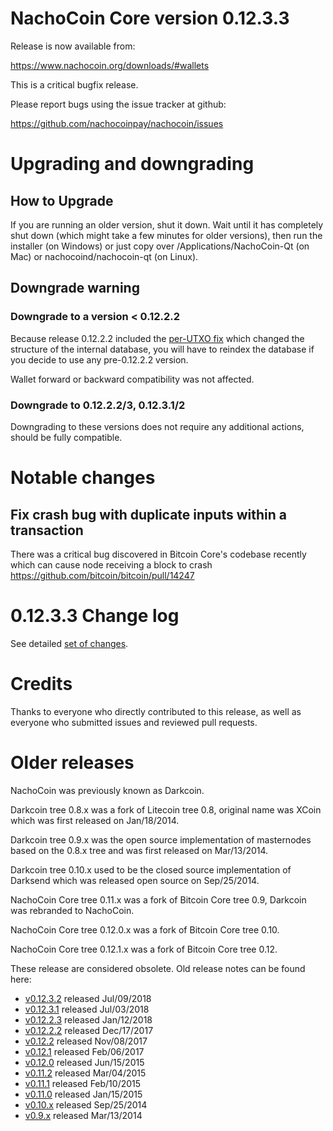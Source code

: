 NachoCoin Core version 0.12.3.3
==========================

Release is now available from:

  <https://www.nachocoin.org/downloads/#wallets>

This is a critical bugfix release.

Please report bugs using the issue tracker at github:

  <https://github.com/nachocoinpay/nachocoin/issues>


Upgrading and downgrading
=========================

How to Upgrade
--------------

If you are running an older version, shut it down. Wait until it has completely
shut down (which might take a few minutes for older versions), then run the
installer (on Windows) or just copy over /Applications/NachoCoin-Qt (on Mac) or
nachocoind/nachocoin-qt (on Linux).

Downgrade warning
-----------------

### Downgrade to a version < 0.12.2.2

Because release 0.12.2.2 included the [per-UTXO fix](release-notes/nachocoin/release-notes-0.12.2.2.md#per-utxo-fix)
which changed the structure of the internal database, you will have to reindex
the database if you decide to use any pre-0.12.2.2 version.

Wallet forward or backward compatibility was not affected.

### Downgrade to 0.12.2.2/3, 0.12.3.1/2

Downgrading to these versions does not require any additional actions, should be
fully compatible.


Notable changes
===============

Fix crash bug with duplicate inputs within a transaction
--------------------------------------------------------

There was a critical bug discovered in Bitcoin Core's codebase recently which
can cause node receiving a block to crash https://github.com/bitcoin/bitcoin/pull/14247

0.12.3.3 Change log
===================

See detailed [set of changes](https://github.com/nachocoinpay/nachocoin/compare/v0.12.3.2...nachocoinpay:v0.12.3.3).

Credits
=======

Thanks to everyone who directly contributed to this release,
as well as everyone who submitted issues and reviewed pull requests.


Older releases
==============

NachoCoin was previously known as Darkcoin.

Darkcoin tree 0.8.x was a fork of Litecoin tree 0.8, original name was XCoin
which was first released on Jan/18/2014.

Darkcoin tree 0.9.x was the open source implementation of masternodes based on
the 0.8.x tree and was first released on Mar/13/2014.

Darkcoin tree 0.10.x used to be the closed source implementation of Darksend
which was released open source on Sep/25/2014.

NachoCoin Core tree 0.11.x was a fork of Bitcoin Core tree 0.9,
Darkcoin was rebranded to NachoCoin.

NachoCoin Core tree 0.12.0.x was a fork of Bitcoin Core tree 0.10.

NachoCoin Core tree 0.12.1.x was a fork of Bitcoin Core tree 0.12.

These release are considered obsolete. Old release notes can be found here:

- [v0.12.3.2](https://github.com/nachocoinpay/nachocoin/blob/master/doc/release-notes/nachocoin/release-notes-0.12.3.2.md) released Jul/09/2018
- [v0.12.3.1](https://github.com/nachocoinpay/nachocoin/blob/master/doc/release-notes/nachocoin/release-notes-0.12.3.1.md) released Jul/03/2018
- [v0.12.2.3](https://github.com/nachocoinpay/nachocoin/blob/master/doc/release-notes/nachocoin/release-notes-0.12.2.3.md) released Jan/12/2018
- [v0.12.2.2](https://github.com/nachocoinpay/nachocoin/blob/master/doc/release-notes/nachocoin/release-notes-0.12.2.2.md) released Dec/17/2017
- [v0.12.2](https://github.com/nachocoinpay/nachocoin/blob/master/doc/release-notes/nachocoin/release-notes-0.12.2.md) released Nov/08/2017
- [v0.12.1](https://github.com/nachocoinpay/nachocoin/blob/master/doc/release-notes/nachocoin/release-notes-0.12.1.md) released Feb/06/2017
- [v0.12.0](https://github.com/nachocoinpay/nachocoin/blob/master/doc/release-notes/nachocoin/release-notes-0.12.0.md) released Jun/15/2015
- [v0.11.2](https://github.com/nachocoinpay/nachocoin/blob/master/doc/release-notes/nachocoin/release-notes-0.11.2.md) released Mar/04/2015
- [v0.11.1](https://github.com/nachocoinpay/nachocoin/blob/master/doc/release-notes/nachocoin/release-notes-0.11.1.md) released Feb/10/2015
- [v0.11.0](https://github.com/nachocoinpay/nachocoin/blob/master/doc/release-notes/nachocoin/release-notes-0.11.0.md) released Jan/15/2015
- [v0.10.x](https://github.com/nachocoinpay/nachocoin/blob/master/doc/release-notes/nachocoin/release-notes-0.10.0.md) released Sep/25/2014
- [v0.9.x](https://github.com/nachocoinpay/nachocoin/blob/master/doc/release-notes/nachocoin/release-notes-0.9.0.md) released Mar/13/2014


